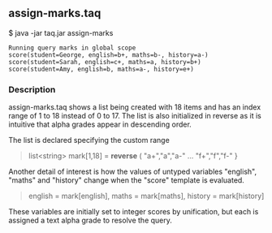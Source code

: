 ## assign-marks.taq

$ java -jar taq.jar assign-marks

    Running query marks in global scope 
    score(student=George, english=b+, maths=b-, history=a-)
    score(student=Sarah, english=c+, maths=a, history=b+)
    score(student=Amy, english=b, maths=a-, history=e+)

### Description

assign-marks.taq shows a list being created with 18 items and has an index range of 1 to 
18 instead of 0 to 17. The list is also initialized in reverse as it is intuitive that 
alpha grades appear in descending order.

The list is declared specifying the custom range

> list\<string\> mark[1,18] = **reverse** ( "a+","a","a-" ... "f+","f","f-" }

Another detail of interest is how the values of untyped variables "english",
"maths" and "history" change when the "score" template is evaluated. 

> english = mark[english], maths = mark[maths], history = mark[history]

These variables are initially set to integer scores by unification, but each is assigned 
a text alpha grade to resolve the query. 